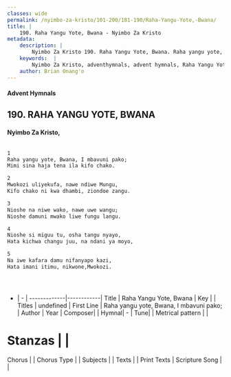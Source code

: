 ```yaml
---
classes: wide
permalink: /nyimbo-za-kristo/101-200/181-190/Raha-Yangu-Yote,-Bwana/
title: |
    190. Raha Yangu Yote, Bwana - Nyimbo Za Kristo
metadata:
    description: |
        Nyimbo Za Kristo 190. Raha Yangu Yote, Bwana. Raha yangu yote, Bwana, I mbavuni pako;  Mimi sina haja tena ila kifo chako.  
    keywords:  |
        Nyimbo Za Kristo, adventhymnals, advent hymnals, Raha Yangu Yote, Bwana, Raha yangu yote, Bwana, I mbavuni pako; . 
    author: Brian Onang'o
---
```


#### Advent Hymnals
## 190. RAHA YANGU YOTE, BWANA
####  Nyimbo Za Kristo,

```txt

1
Raha yangu yote, Bwana, I mbavuni pako; 
Mimi sina haja tena ila kifo chako.

2
Mwokozi uliyekufa, nawe ndiwe Mungu, 
Kifo chako ni kwa dhambi, ziondoe zangu.

3
Nioshe na niwe wako, nawe uwe wangu; 
Nioshe damuni mwako liwe fungu langu.

4
Nioshe si miguu tu, osha tangu nyayo, 
Hata kichwa changu juu, na ndani ya moyo,

5
Na iwe kafara damu nifanyapo kazi, 
Hata imani itimu, nikwone,Mwokozi.





```

- |   -  |
-------------|------------|
Title | Raha Yangu Yote, Bwana |
Key |  |
Titles | undefined |
First Line | Raha yangu yote, Bwana, I mbavuni pako;  |
Author | 
Year | 
Composer| |
Hymnal|  - |
Tune|  |
Metrical pattern | |
# Stanzas |  |
Chorus |  |
Chorus Type |  |
Subjects | |
Texts |  |
Print Texts | 
Scripture Song |  |
    
